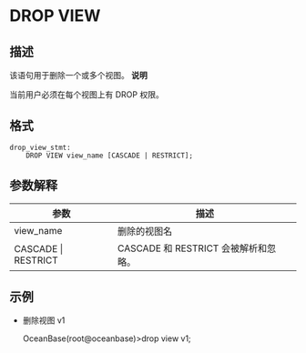 DROP VIEW 
==============================



描述 
-----------

该语句用于删除一个或多个视图。
**说明**



当前用户必须在每个视图上有 DROP 权限。

格式 
-----------

    drop_view_stmt:
        DROP VIEW view_name [CASCADE | RESTRICT];



参数解释 
-------------



|         参数          |             描述              |
|---------------------|-----------------------------|
| view_name           | 删除的视图名                      |
| CASCADE \| RESTRICT | CASCADE 和 RESTRICT 会被解析和忽略。 |



示例 
-----------

* 删除视图 v1

  




    OceanBase(root@oceanbase)>drop view v1;




